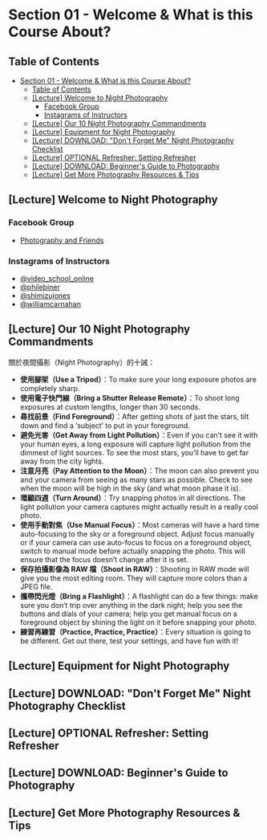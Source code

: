 # Section 01 - Welcome & What is this Course About?

## Table of Contents

- [Section 01 - Welcome & What is this Course About?](#section-01---welcome--what-is-this-course-about)
  - [Table of Contents](#table-of-contents)
  - [[Lecture] Welcome to Night Photography](#lecture-welcome-to-night-photography)
    - [Facebook Group](#facebook-group)
    - [Instagrams of Instructors](#instagrams-of-instructors)
  - [[Lecture] Our 10 Night Photography Commandments](#lecture-our-10-night-photography-commandments)
  - [[Lecture] Equipment for Night Photography](#lecture-equipment-for-night-photography)
  - [[Lecture] DOWNLOAD: "Don't Forget Me" Night Photography Checklist](#lecture-download-%22dont-forget-me%22-night-photography-checklist)
  - [[Lecture] OPTIONAL Refresher: Setting Refresher](#lecture-optional-refresher-setting-refresher)
  - [[Lecture] DOWNLOAD: Beginner's Guide to Photography](#lecture-download-beginners-guide-to-photography)
  - [[Lecture] Get More Photography Resources & Tips](#lecture-get-more-photography-resources--tips)

## [Lecture] Welcome to Night Photography

### Facebook Group

- [Photography and Friends](https://www.facebook.com/groups/thephotographymasterclass/)

### Instagrams of Instructors

- [@video_school_online](https://www.instagram.com/video_school_online/)
- [@philebiner](https://www.instagram.com/philebiner/)
- [@shimizujones](https://www.instagram.com/shimizujones/)
- [@williamcarnahan](https://www.instagram.com/williamcarnahan/)

## [Lecture] Our 10 Night Photography Commandments

關於夜間攝影（Night Photography）的十誡：

- **使用腳架（Use a Tripod）**：To make sure your long exposure photos are completely sharp.
- **使用電子快門線（Bring a Shutter Release Remote）**：To shoot long exposures at custom lengths, longer than 30 seconds.
- **尋找前景（Find Foreground）**：After getting shots of just the stars, tilt down and find a ‘subject’ to put in your foreground.
- **避免光害（Get Away from Light Pollution）**：Even if you can’t see it with your human eyes, a long exposure will capture light pollution from the dimmest of light sources. To see the most stars, you’ll have to get far away from the city lights.
- **注意月亮（Pay Attention to the Moon）**：The moon can also prevent you and your camera from seeing as many stars as possible. Check to see when the moon will be high in the sky (and what moon phase it is).
- **環顧四週（Turn Around）**：Try snapping photos in all directions. The light pollution your camera captures might actually result in a really cool photo.
- **使用手動對焦（Use Manual Focus）**：Most cameras will have a hard time auto-focusing to the sky or a foreground object. Adjust focus manually or if your camera can use auto-focus to focus on a foreground object, switch to manual mode before actually snapping the photo. This will ensure that the focus doesn’t change after it is set.
- **保存拍攝影像為 RAW 檔（Shoot in RAW）**：Shooting in RAW mode will give you the most editing room. They will capture more colors than a JPEG file.
- **攜帶閃光燈（Bring a Flashlight）**：A flashlight can do a few things: make sure you don’t trip over anything in the dark night; help you see the buttons and dials of your camera; help you get manual focus on a foreground object by shining the light on it before snapping your photo.
- **練習再練習（Practice, Practice, Practice）**：Every situation is going to be different. Get out there, test your settings, and have fun with it!

## [Lecture] Equipment for Night Photography

## [Lecture] DOWNLOAD: "Don't Forget Me" Night Photography Checklist

## [Lecture] OPTIONAL Refresher: Setting Refresher

## [Lecture] DOWNLOAD: Beginner's Guide to Photography

## [Lecture] Get More Photography Resources & Tips
